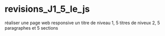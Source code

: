 # revisions_J1_5_le_js
réaliser une page web responsive un titre de niveau 1, 5 titres de niveux 2, 5 paragraphes et 5 sections
